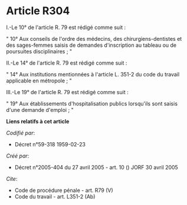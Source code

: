 # Article R304

I.-Le 10° de l'article R. 79 est rédigé comme suit : 

" 10° Aux conseils de l'ordre des médecins, des chirurgiens-dentistes et des sages-femmes saisis de demandes d'inscription au
tableau ou de poursuites disciplinaires ; " 

II.-Le 14° de l'article R. 79 est rédigé comme suit : 

" 14° Aux institutions mentionnées à l'article L. 351-2 du code du travail applicable en métropole ; " 

III.-Le 19° de l'article R. 79 est rédigé comme suit : 

" 19° Aux établissements d'hospitalisation publics lorsqu'ils sont saisis d'une demande d'emploi ; "

**Liens relatifs à cet article**

_Codifié par_:

  - Décret n°59-318 1959-02-23

_Créé par_:

  - Décret n°2005-404 du 27 avril 2005 - art. 10 () JORF 30 avril 2005

_Cite_:

  - Code de procédure pénale - art. R79 (V)
  - Code du travail - art. L351-2 (Ab)
